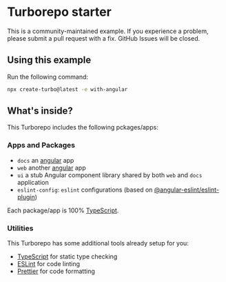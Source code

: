 # Turborepo starter

This is a community-maintained example. If you experience a problem, please submit a pull request with a fix. GitHub Issues will be closed.

## Using this example

Run the following command:

```sh
npx create-turbo@latest -e with-angular
```

## What's inside?

This Turborepo includes the following pckages/apps:

### Apps and Packages

- `docs` an [angular](https://angular.dev/) app
- `web` another [angular](https://angular.dev/) app
- `ui` a stub Angular component library shared by both `web` and `docs` application
- `eslint-config`: `eslint` configurations (based on [@angular-eslint/eslint-plugin](https://github.com/angular-eslint/angular-eslint#readme))

Each package/app is 100% [TypeScript](https://www.typescriptlang.org/).

### Utilities

This Turborepo has some additional tools already setup for you:

- [TypeScript](https://www.typescriptlang.org/) for static type checking
- [ESLint](https://eslint.org/) for code linting
- [Prettier](https://prettier.io/) for code formatting
